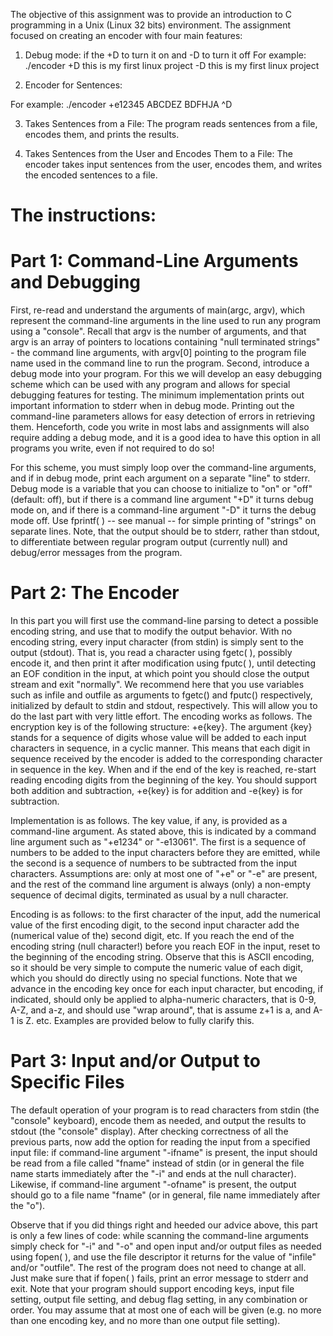 The objective of this assignment was to provide an introduction to C programming in a Unix (Linux 32 bits) environment. The assignment focused on creating an encoder with four main features:

1. Debug mode: if the +D to turn it on and -D to turn it off
For example:
./encoder +D this is my first linux project -D
this is my first linux project

2. Encoder for Sentences:
   
For example:
./encoder +e12345
ABCDEZ
BDFHJA
^D

3. Takes Sentences from a File:
The program reads sentences from a file, encodes them, and prints the results.

4. Takes Sentences from the User and Encodes Them to a File:
The encoder takes input sentences from the user, encodes them, and writes the encoded sentences to a file.

# The instructions:

# Part 1: Command-Line Arguments and Debugging
First, re-read and understand the arguments of main(argc, argv), which represent the command-line arguments in the line used to run any program using a "console". Recall that argv is the number of arguments, and that argv is an array of pointers to locations containing "null terminated strings" - the command line arguments, with argv[0] pointing to the program file name used in the command line to run the program.
Second, introduce a debug mode into your program. For this we will develop an easy debugging scheme which can be used with any program and allows for special debugging features for testing. The minimum implementation prints out important information to stderr when in debug mode. Printing out the command-line parameters allows for easy detection of errors in retrieving them. Henceforth, code you write in most labs and assignments will also require adding a debug mode, and it is a good idea to have this option in all programs you write, even if not required to do so!

For this scheme, you must simply loop over the command-line arguments, and if in debug mode, print each argument on a separate "line" to stderr. Debug mode is a variable that you can choose to initialize to "on" or "off" (default: off), but if there is a command line argument "+D" it turns debug mode on, and if there is a command-line argument "-D" it turns the debug mode off. Use fprintf( ) -- see manual -- for simple printing of "strings" on separate lines. Note, that the output should be to stderr, rather than stdout, to differentiate between regular program output (currently null) and debug/error messages from the program.

# Part 2: The Encoder
In this part you will first use the command-line parsing to detect a possible encoding string, and use that to modify the output behavior. With no encoding string, every input character (from stdin) is simply sent to the output (stdout). That is, you read a character using fgetc( ), possibly encode it, and then print it after modification using fputc( ), until detecting an EOF condition in the input, at which point you should close the output stream and exit "normally". We recommend here that you use variables such as infile and outfile as arguments to fgetc() and fputc() respectively, initialized by default to stdin and stdout, respectively. This will allow you to do the last part with very little effort.
The encoding works as follows. The encryption key is of the following structure: +e{key}. The argument {key} stands for a sequence of digits whose value will be added to each input characters in sequence, in a cyclic manner.
This means that each digit in sequence received by the encoder is added to the corresponding character in sequence in the key. When and if the end of the key is reached, re-start reading encoding digits from the beginning of the key. You should support both addition and subtraction, +e{key} is for addition and -e{key} is for subtraction.

Implementation is as follows. The key value, if any, is provided as a command-line argument. As stated above, this is indicated by a command line argument such as "+e1234" or "-e13061". The first is a sequence of numbers to be added to the input characters before they are emitted, while the second is a sequence of numbers to be subtracted from the input characters. Assumptions are: only at most one of "+e" or "-e" are present, and the rest of the command line argument is always (only) a non-empty sequence of decimal digits, terminated as usual by a null character.

Encoding is as follows: to the first character of the input, add the numerical value of the first encoding digit, to the second input character add the (numerical value of the) second digit, etc. If you reach the end of the encoding string (null character!) before you reach EOF in the input, reset to the beginning of the encoding string. Observe that this is ASCII encoding, so it should be very simple to compute the numeric value of each digit, which you should do directly using no special functions. Note that we advance in the encoding key once for each input character, but encoding, if indicated, should only be applied to alpha-numeric characters, that is 0-9, A-Z, and a-z, and should use "wrap around", that is assume z+1 is a, and A-1 is Z. etc. Examples are provided below to fully clarify this.

# Part 3: Input and/or Output to Specific Files
The default operation of your program is to read characters from stdin (the "console" keyboard), encode them as needed, and output the results to stdout (the "console" display). After checking correctness of all the previous parts, now add the option for reading the input from a specified input file: if command-line argument "-ifname" is present, the input should be read from a file called "fname" instead of stdin (or in general the file name starts immediately after the "-i" and ends at the null character). Likewise, if command-line argument "-ofname" is present, the output should go to a file name "fname" (or in general, file name immediately after the "o").

Observe that if you did things right and heeded our advice above, this part is only a few lines of code: while scanning the command-line arguments simply check for "-i" and "-o" and open input and/or output files as needed using fopen( ), and use the file descriptor it returns for the value of "infile" and/or "outfile". The rest of the program does not need to change at all. Just make sure that if fopen( ) fails, print an error message to stderr and exit. Note that your program should support encoding keys, input file setting, output file setting, and debug flag setting, in any combination or order. You may assume that at most one of each will be given (e.g. no more than one encoding key, and no more than one output file setting).

